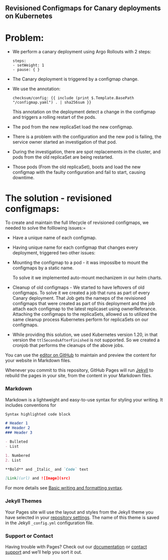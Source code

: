 ## Revisioned Configmaps for Canary deployments on Kubernetes

# Problem:
- We perform a canary deployment using Argo Rollouts with 2 steps:
    ```
    steps:
    - setWeight: 1
    - pause: { }
    ```
- The Canary deployment is triggered by a configmap change.
- We use the annotation:

    `checksum/config: {{ include (print $.Template.BasePath "/configmap.yaml") . | sha256sum }}`

    This annotation on the deployment detect a change in the configmap and triggers a rolling restart of the pods.
- The pod from the new replicaSet load the new configmap.
- There is a problem with the configuration and the new pod is failing, the service owner started an investigation of that pod.
- During the investigation, there are spot replacements in the cluster, and pods from the old replicaSet are being restarted.
- Those pods (From the old replicaSet), boots and load the new configmap with the faulty configuration and fail to start, causing downtime.

# The solution - revisioned configmaps:
To create and maintain the full lifecycle of revisioned configmaps, we needed to solve the folllowing issues:=
- Have a unique name of each configmap.
- Having unique name for each configmap that changes every deployment, triggered two other issues:
- Mounting the configmap to a pod - it was imposslbe to mount the configmaps by a static name.

    To solve it we implemented auto-mount mechanizem in our helm charts.
- Cleanup of old configmaps - We started to have leftovers of old configmaps.
To solve it we created a job that runs as part of every Canary deployment.
That Job gets the nameps of the revisioned configmaps that were created as part of this deployment and the job attach each configmap to the latest replicaset using ownerReferance.
Attaching the configmaps to the replicaSets, allowed us to utilized the same cleanup process Kubernetes perform for replicaSets on our configmaps.
- While providing this solution, we used Kubernetes version 1.20, in that version the `ttlSecondsAfterFinished` is not supported.
So we created a cronjob that performs the cleanups of the above jobs.



You can use the [editor on GitHub](https://github.com/liorfranko/revisioned-configmaps.github.io/edit/gh-pages/index.md) to maintain and preview the content for your website in Markdown files.

Whenever you commit to this repository, GitHub Pages will run [Jekyll](https://jekyllrb.com/) to rebuild the pages in your site, from the content in your Markdown files.

### Markdown

Markdown is a lightweight and easy-to-use syntax for styling your writing. It includes conventions for

```markdown
Syntax highlighted code block

# Header 1
## Header 2
### Header 3

- Bulleted
- List

1. Numbered
2. List

**Bold** and _Italic_ and `Code` text

[Link](url) and ![Image](src)
```

For more details see [Basic writing and formatting syntax](https://docs.github.com/en/github/writing-on-github/getting-started-with-writing-and-formatting-on-github/basic-writing-and-formatting-syntax).

### Jekyll Themes

Your Pages site will use the layout and styles from the Jekyll theme you have selected in your [repository settings](https://github.com/liorfranko/revisioned-configmaps.github.io/settings/pages). The name of this theme is saved in the Jekyll `_config.yml` configuration file.

### Support or Contact

Having trouble with Pages? Check out our [documentation](https://docs.github.com/categories/github-pages-basics/) or [contact support](https://support.github.com/contact) and we’ll help you sort it out.
